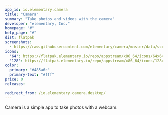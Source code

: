 ```yaml
---
app_id: io.elementary.camera
title: "Camera"
summary: "Take photos and videos with the camera"
developer: "elementary, Inc."
homepage: "#"
help_page: "#"
dist: flatpak
screenshots:
  - https://raw.githubusercontent.com/elementary/camera/master/data/screenshot.png
icons:
  '64': https://flatpak.elementary.io/repo/appstream/x86_64/icons/64x64/io.elementary.camera.png
  '128': https://flatpak.elementary.io/repo/appstream/x86_64/icons/128x128/io.elementary.camera.png
color:
  primary: "#485a6c"
  primary-text: "#fff"
price: 0
releases:

redirect_from: /io.elementary.camera.desktop/
---
```


<p>Camera is a simple app to take photos with a webcam.</p>